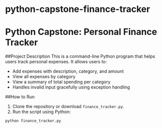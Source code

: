 # python-capstone-finance-tracker

# Python Capstone: Personal Finance Tracker

##Project Description
This is a command-line Python program that helps users track personal expenses. It allows users to:
- Add expenses with description, category, and amount
- View all expenses by category
- View a summary of total spending per category
- Handles invalid input gracefully using exception handling

##How to Run
1. Clone the repository or download `finance_tracker.py`.
2. Run the script using Python:

```bash
python finance_tracker.py
